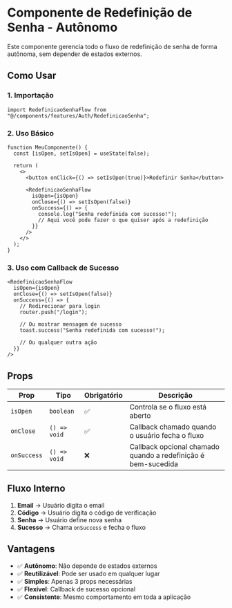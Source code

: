 # Componente de Redefinição de Senha - Autônomo

Este componente gerencia todo o fluxo de redefinição de senha de forma autônoma, sem depender de estados externos.

## Como Usar

### 1. Importação

```tsx
import RedefinicaoSenhaFlow from "@/components/features/Auth/RedefinicaoSenha";
```

### 2. Uso Básico

```tsx
function MeuComponente() {
  const [isOpen, setIsOpen] = useState(false);

  return (
    <>
      <button onClick={() => setIsOpen(true)}>Redefinir Senha</button>

      <RedefinicaoSenhaFlow
        isOpen={isOpen}
        onClose={() => setIsOpen(false)}
        onSuccess={() => {
          console.log("Senha redefinida com sucesso!");
          // Aqui você pode fazer o que quiser após a redefinição
        }}
      />
    </>
  );
}
```

### 3. Uso com Callback de Sucesso

```tsx
<RedefinicaoSenhaFlow
  isOpen={isOpen}
  onClose={() => setIsOpen(false)}
  onSuccess={() => {
    // Redirecionar para login
    router.push("/login");

    // Ou mostrar mensagem de sucesso
    toast.success("Senha redefinida com sucesso!");

    // Ou qualquer outra ação
  }}
/>
```

## Props

| Prop        | Tipo         | Obrigatório | Descrição                                                     |
| ----------- | ------------ | ----------- | ------------------------------------------------------------- |
| `isOpen`    | `boolean`    | ✅          | Controla se o fluxo está aberto                               |
| `onClose`   | `() => void` | ✅          | Callback chamado quando o usuário fecha o fluxo               |
| `onSuccess` | `() => void` | ❌          | Callback opcional chamado quando a redefinição é bem-sucedida |

## Fluxo Interno

1. **Email** → Usuário digita o email
2. **Código** → Usuário digita o código de verificação
3. **Senha** → Usuário define nova senha
4. **Sucesso** → Chama `onSuccess` e fecha o fluxo

## Vantagens

- ✅ **Autônomo**: Não depende de estados externos
- ✅ **Reutilizável**: Pode ser usado em qualquer lugar
- ✅ **Simples**: Apenas 3 props necessárias
- ✅ **Flexível**: Callback de sucesso opcional
- ✅ **Consistente**: Mesmo comportamento em toda a aplicação
